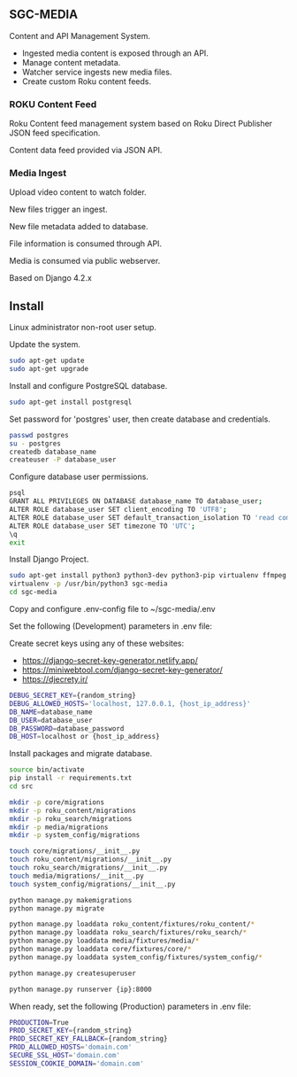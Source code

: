 ## SGC-MEDIA

Content and API Management System.

- Ingested media content is exposed through an API.
- Manage content metadata.
- Watcher service ingests new media files.
- Create custom Roku content feeds.

### ROKU Content Feed

Roku Content feed management system based on Roku Direct Publisher JSON feed specification.

Content data feed provided via JSON API.


### Media Ingest

Upload video content to watch folder.

New files trigger an ingest.

New file metadata added to database.

File information is consumed through API.

Media is consumed via public webserver.

Based on Django 4.2.x


## Install ##

Linux administrator non-root user setup.

Update the system.

```bash
sudo apt-get update
sudo apt-get upgrade
```

Install and configure PostgreSQL database.

```bash
sudo apt-get install postgresql
```

Set password for 'postgres' user, then create database and credentials.

```bash
passwd postgres
su - postgres
createdb database_name
createuser -P database_user
```

Configure database user permissions.

```bash
psql
GRANT ALL PRIVILEGES ON DATABASE database_name TO database_user;
ALTER ROLE database_user SET client_encoding TO 'UTF8';
ALTER ROLE database_user SET default_transaction_isolation TO 'read committed';
ALTER ROLE database_user SET timezone TO 'UTC';
\q
exit
```

Install Django Project.

```bash
sudo apt-get install python3 python3-dev python3-pip virtualenv ffmpeg
virtualenv -p /usr/bin/python3 sgc-media
cd sgc-media
```

Copy and configure .env-config file to \~/sgc-media/.env

Set the following (Development) parameters in .env file:

Create secret keys using any of these websites:

- https://django-secret-key-generator.netlify.app/
- https://miniwebtool.com/django-secret-key-generator/
- https://djecrety.ir/

```bash
DEBUG_SECRET_KEY={random_string}
DEBUG_ALLOWED_HOSTS='localhost, 127.0.0.1, {host_ip_address}'
DB_NAME=database_name
DB_USER=database_user
DB_PASSWORD=database_password
DB_HOST=localhost or {host_ip_address}
```

Install packages and migrate database.

```bash
source bin/activate
pip install -r requirements.txt
cd src

mkdir -p core/migrations
mkdir -p roku_content/migrations
mkdir -p roku_search/migrations
mkdir -p media/migrations
mkdir -p system_config/migrations

touch core/migrations/__init__.py
touch roku_content/migrations/__init__.py
touch roku_search/migrations/__init__.py
touch media/migrations/__init__.py
touch system_config/migrations/__init__.py

python manage.py makemigrations
python manage.py migrate

python manage.py loaddata roku_content/fixtures/roku_content/*
python manage.py loaddata roku_search/fixtures/roku_search/*
python manage.py loaddata media/fixtures/media/*
python manage.py loaddata core/fixtures/core/*
python manage.py loaddata system_config/fixtures/system_config/*

python manage.py createsuperuser

python manage.py runserver {ip}:8000
```

When ready, set the following (Production) parameters in .env file:

```bash
PRODUCTION=True
PROD_SECRET_KEY={random_string}
PROD_SECRET_KEY_FALLBACK={random_string}
PROD_ALLOWED_HOSTS='domain.com'
SECURE_SSL_HOST='domain.com'
SESSION_COOKIE_DOMAIN='domain.com'
```
